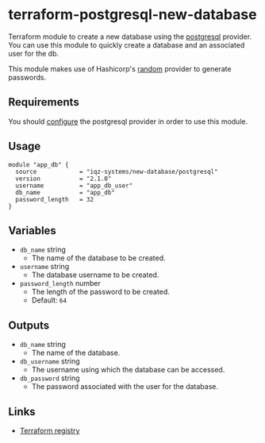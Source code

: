 # terraform-postgresql-new-database

Terraform module to create a new database using the [postgresql](https://registry.terraform.io/providers/cyrilgdn/postgresql/latest/docs) provider. You can use this module to quickly create a database and an associated user for the db.

This module makes use of Hashicorp's [random](https://registry.terraform.io/providers/hashicorp/random/latest/docs) provider to generate passwords.

## Requirements

You should [configure](https://registry.terraform.io/providers/cyrilgdn/postgresql/latest/docs#usage) the postgresql provider in order to use this module.

## Usage

```hcl
module "app_db" {
  source            = "iqz-systems/new-database/postgresql"
  version           = "2.1.0"
  username          = "app_db_user"
  db_name           = "app_db"
  password_length   = 32
}
```

## Variables

- `db_name` string
  - The name of the database to be created.
- `username` string
  - The database username to be created.
- `password_length` number
  - The length of the password to be created.
  - Default: `64`

## Outputs

- `db_name` string
  - The name of the database.
- `db_username` string
  - The username using which the database can be accessed.
- `db_password` string
  - The password associated with the user for the database.

## Links

- [Terraform registry](https://registry.terraform.io/modules/iqz-systems/new-database/postgresql/latest)
